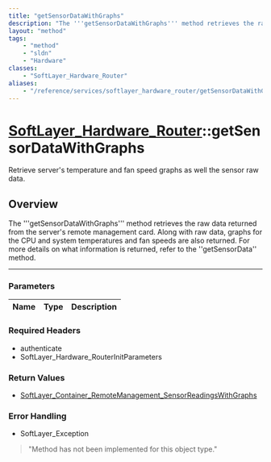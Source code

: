 ```yaml
---
title: "getSensorDataWithGraphs"
description: "The '''getSensorDataWithGraphs''' method retrieves the raw data returned from the server's remote management card. Along... "
layout: "method"
tags:
    - "method"
    - "sldn"
    - "Hardware"
classes:
    - "SoftLayer_Hardware_Router"
aliases:
    - "/reference/services/softlayer_hardware_router/getSensorDataWithGraphs"
---
```

# [SoftLayer_Hardware_Router](/reference/services/SoftLayer_Hardware_Router)::getSensorDataWithGraphs

Retrieve server's temperature and fan speed graphs as well the sensor raw data.


## Overview 
The '''getSensorDataWithGraphs''' method retrieves the raw data returned from the server's remote management card. Along with raw data, graphs for the CPU and system temperatures and fan speeds are also returned. For more details on what information is returned, refer to the ''getSensorData'' method. 

-----

### Parameters 
|Name | Type | Description |
| --- | --- | --- |


### Required Headers
* authenticate
* SoftLayer_Hardware_RouterInitParameters


### Return Values
* <a href='/reference/datatypes/SoftLayer_Container_RemoteManagement_SensorReadingsWithGraphs'>SoftLayer_Container_RemoteManagement_SensorReadingsWithGraphs </a>



### Error Handling

* SoftLayer_Exception 

> "Method has not been implemented for this object type." 



